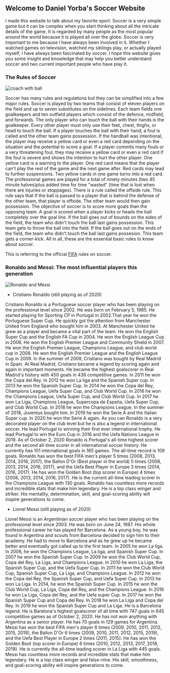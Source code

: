 ## Welcome to Daniel Yorba's Soccer Website

I made this website to talk about my favorite sport. Soccer is a very simple game but it can be complex when you start thinking about all the intricate details of the game. It is regarded by many people as the most popular around the world because it is played all over the globe. Soccer is very important to me because I have always been involved in it. Whether I watched games on television, watched my siblings play, or actually played myself, I have always been fascinated by soccer. I hope this website gives you some insight and knowledge that may help you better understand soccer and two current important people who have play it.

### The Rules of Soccer
![coach with ball](https://www.lawinsport.com/media/zoo/images/Soccer_Manager_Facing_Supporters_in_the_Stadium_af7508309c2511953a5a68fc01a7f479.jpg)

Soccer has many rules and regulations but they can be simplified into a few major rules. Soccer is played by two teams that consist of eleven players on the field and up to seven substitutes on the sidelines. Each team fields one goalkeepers and ten outfield players which consist of the defence, midfield, and forwards. The only player who can touch the ball with their hands is the goalkeeper. Every other player must only use their feet, chest, thighs, or head to touch the ball. If a player touches the ball with their hand, a foul is called and the other team gains possession. If the handball was intentional, the player may receive a yellow card or even a red card depending on the situation and the potential to score a goal. If a player commits many fouls or a very threatening foul, they may receive a yellow card or even a red card if the foul is severe and shows the intention to hurt the other player. One yellow card is a warning to the player. One red card means that the player can't play the rest of the game and the next game after. Red cards may lead to further suspensions. Two yellow cards in one game turns into a red card. The professional games are played for a total of ninety minutes (two 45 minute halves)plus added time for time "wasted" (time that is lost when there are injuries or stoppages). There is a rule called the offside rule. This rule says that if the ball is passed to a player that is behind the defense of the other team, that player is offside. The other team would then gain possession. The objective of soccer is to score more goals than the opposing team. A goal is scored when a player kicks or heads the ball completely over the goal line. If the ball goes out of bounds on the sides of the field, the team who didn't touch the ball last gains possession. This team gets to throw the ball into the field. If the ball goes out on the ends of the field, the team who didn't touch the ball last gains possesion. This team gets a corner-kick. All in all, these are the essential basic rules to know about soccer.

This is referring to the official [FIFA](https://img.fifa.com/image/upload/khhloe2xoigyna8juxw3.pdf) rules on soccer. 

### Ronaldo and Messi: The most influential players this generation
![Ronaldo and Messi](https://en.as.com/futbol/imagenes/2020/08/29/internacional/1598709280_935915_1598709459_noticia_normal_recorte1.jpg)

- Cristiano Ronaldo (still playing as of 2020)

Cristiano Ronaldo is a Portuguese soccer player who has been playing on the professional level since 2002. He was born on February 5, 1985. He started playing for Sporting CP in Portugal in 2002.That year he won the Portuguese Super Cup. He quickly got the attention from Manchester United from England who bought him in 2003. At Manchester United he grew as a player and became a vital part of the team. He won the English Super Cup and the English FA Cup in 2004. He won the English League Cup in 2006. He won the English Premier League and Community Shield in 2007. He won the English Premier League, Champions League, and club world cup in 2008. He won the English Premier League and the English League Cup in 2009. In the summer of 2009, Cristiano was bought by Real Madrid in Spain. At Real Madrid, Cristiano became a legend by scoring again and again in important moments. He became the highest goalscorer in Real Madrid's history with 450 goals in 438 competitive games. In 2011 he won the Copa del Rey. In 2012 he won La liga and the Spanish Super cup. In 2013 he won the Spanish Super Cup. In 2014 he won the Copa del Rey, Champions League, Uefa Super Cup, and Club World Cup. In 2016 he won the Champions League, Uefa Super Cup, and Club World Cup. In 2017 he won La Liga, Champions League, Supercopa de España, Uefa Super Cup, and Club World Cup. In 2018 he won the Champions League. In the summer of 2018, Juventus bought him. In 2019 he won the Serie A and the Italian Super cup. In 2020 he won the Serie A again. As you can Ronaldo is a very decorated player on the club level but he is also a legend in international soccer. He lead Portugal to winning their first ever international trophy. He lead Portugal to win the Euro Cup in 2016 and the Uefa Nations League in 2019. As of October 2, 2020 Ronaldo is Portugal's all-time highest scorer and the second all-time scorer in all international soccer history. He currently has 101 international goals in 165 games. The all-time record is 109 goals. Ronaldo has won the best FIFA men's player 5 times (2008, 2013, 2014, 2016, 2017), the Ballon D'Or (Best player in the world) 5 times (2008, 2013, 2014, 2016, 2017), and the Uefa Best Player in Europe 3 times (2014, 2016, 2017). He has won the Golden Boot (top scorer in Europe) 4 times (2008, 2013, 2014, 2016, 2017). He is the current all-time leading scorer in the Champions League with 130 goals. Ronaldo has countless more records and incredible stats that make him legendary. He is a top class winger and striker. His mentality, determination, skill, and goal-scoring ability will inspire generations to come.

- Lionel Messi (still playing as of 2020)

Lionel Messi is an Argentinian soccer player who has been playing on the professional level since 2003. He was born on June 24, 1987. His whole professional career he has played for Barcelona. As a young boy, he was found in Argentina and scouts from Barcelona decided to sign him to their academy. He had to move to Barcelona and as he grew up he became better and eventually got called up to the first team. In 2005 he won La liga. In 2006, he won the Champions League, La liga, and Spanish Super Cup. In 2007 he won the Spanish Super Cup. In 2009 he won the Club World Cup, Copa del Rey, La Liga, and Champions League. In 2010 he won La Liga, the Spanish Super Cup, and the Uefa Super Cup. In 2011 he won the Club World Cup, Spanish Super Cup, La Liga, and Champions League. In 2012 he won the Copa del Rey, the Spanish Super Cup, and Uefa Super Cup. In 2013 he won La Liga. In 2014, he won the Spanish Super Cup. In 2015 he won the Club World Cup, La Liga, Copa del Rey, and the Champions League. In 2016 he won La Liga, Copa del Rey, and the Uefa super Cup. In 2017 he won the Spanish Super Cup and Copa del Rey. In 2018 he won La Liga and Copa del Rey. In 2019 he won the Spanish Super Cup and La Liga. He is a Barcelona legend. He is Barelona's highest goalscorer of all time with 747 goals in 645 competitive games as of October 2, 2020. He has not won anything with Argentina as a senior player. He has 70 goals in 129 games for Argentina. Messi has won the best FIFA men's player 6 times (2009, 2010, 2011, 2012, 2015, 2019), the Ballon D'Or 6 times (2009, 2010, 2011, 2012, 2015, 2019), and the Uefa Best Player in Europe 2 times (2011, 2015). He has won the Golden Boot (top scorer in Europe) 6 times (2010, 2012, 2013, 2017, 2018, 2019). He is currently the all-time leading scorer in La Liga with 445 goals. Messi has countless more records and incredible stats that make him legendary. He is a top class winger and false-nine. His skill, smoothness, and goal-scoring ability will inspire generations to come.



